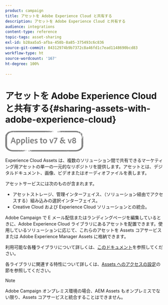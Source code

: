 ```yaml
---
product: campaign
title: アセットを Adobe Experience Cloud と共有する
description: アセットを Adobe Experience Cloud と共有する
audience: integrations
content-type: reference
topic-tags: asset-sharing
exl-id: b28aa5a5-afba-458b-8a85-375493c6c836
source-git-commit: 84312974b9b7372c8a46fd1c7ead1148690bcd83
workflow-type: ht
source-wordcount: '167'
ht-degree: 100%

---
```


# アセットを Adobe Experience Cloud と共有する{#sharing-assets-with-adobe-experience-cloud}

![](../../assets/common.svg)

Experience Cloud Assets は、複数のソリューション間で共有できるマーケティング用アセットの単一の一元的なリポジトリを提供します。アセットとは、デジタルドキュメント、画像、ビデオまたはオーディオファイルを表します。

アセットサービスには次のものが含まれます。

* アセットストレージ、管理インターフェイス、（ソリューション経由でアクセスする）組み込みの選択インターフェイス。
* Creative Cloud および Experience Cloud ソリューションとの統合。

Adobe Campaign で E メール配信またはランディングページを編集しているときに、Adobe Experience Cloud ライブラリにあるアセットを配置できます。使用しているソリューションに応じて、これらのアセットを Assets コアサービスまたは Adobe Experience Manager Assets に格納できます。

利用可能な各種ライブラリについて詳しくは、[このドキュメント](https://experienceleague.adobe.com/docs/core-services/interface/assets/experience-cloud-assets.html?lang=ja)を参照してください。

各ライブラリに関連する特性について詳しくは、[Assets へのアクセスの設定](../../integrations/using/configuring-access-to-assets.md)の節を参照してください。

>[!NOTE]
>
>Adobe Campaign オンプレミス環境の場合、AEM Assets もオンプレミスでない限り、Assets コアサービスと統合することはできません。
